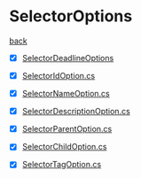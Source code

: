 # SelectorOptions
[back](../SelectorCommand.md)

- [x] [SelectorDeadlineOptions](./SelectorDeadlineOptions/SelectorDeadlineOptions.md)

- [x] [SelectorIdOption.cs](./SelectorIdOption.cs)
- [x] [SelectorNameOption.cs](./SelectorNameOption.cs)
- [x] [SelectorDescriptionOption.cs](./SelectorDescriptionOption.cs)
- [x] [SelectorParentOption.cs](./SelectorParentOption.cs)
- [x] [SelectorChildOption.cs](./SelectorChildOption.cs)
- [x] [SelectorTagOption.cs](./SelectorTagOption.cs)
